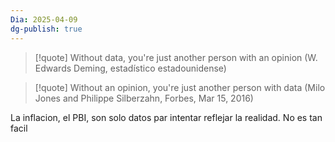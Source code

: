```yaml
---
Dia: 2025-04-09
dg-publish: true
---
```

>[!quote] Without data, you're just another person with an opinion
(W. Edwards Deming, estadístico estadounidense)

>[!quote] Without an opinion, you're just another person with data
(Milo Jones and Philippe Silberzahn, Forbes, Mar 15, 2016)


La inflacion, el PBI, son solo datos par intentar reflejar la realidad. No es tan facil 